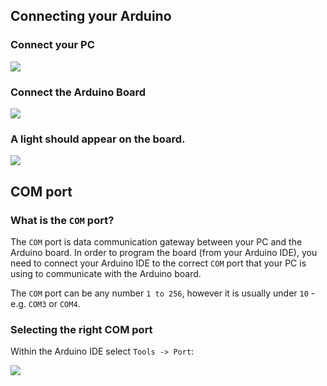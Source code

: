 ## Connecting your Arduino

### Connect your PC 

![](images/USB-PC.jpg)

### Connect the Arduino Board

![](images/USB-Board.jpg)

### A light should appear on the board.

![](images/Board-Power.jpg)

## COM port

### What is the `COM` port? 

The `COM` port is data communication gateway between your PC and the Arduino board. In order to program the board (from your Arduino IDE), you need to connect your Arduino IDE to the correct `COM` port that your PC is using to communicate with the Arduino board.

The `COM` port can be any number `1 to 256`, however it is usually under `10` - e.g. `COM3` or `COM4`.

### Selecting the right COM port

Within the Arduino IDE select `Tools -> Port`:

![](images/COM-port-select.png)


